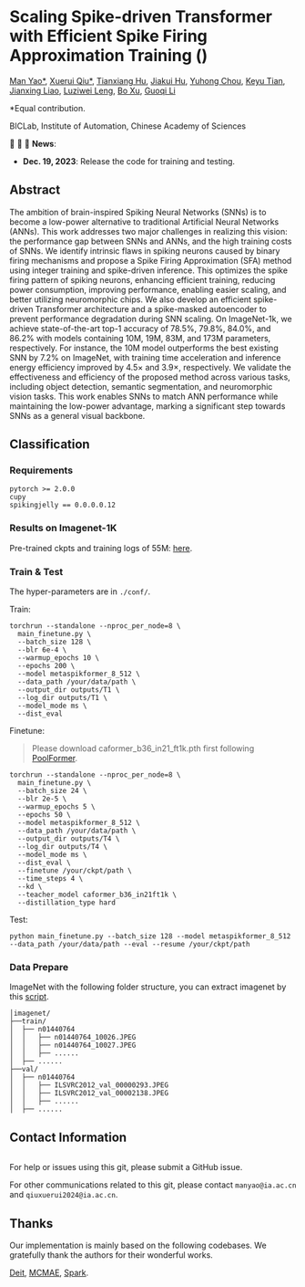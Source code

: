 # Scaling Spike-driven Transformer with Efficient Spike Firing Approximation Training ()

[Man Yao*](https://scholar.google.com/citations?user=eE4vvp0AAAAJ), [Xuerui Qiu*](https://scholar.google.com/citations?user=bMwW4e8AAAAJ&hl=zh-CN), [Tianxiang Hu](), [Jiakui Hu](https://github.com/jkhu29), [Yuhong Chou](https://scholar.google.com/citations?user=8CpWM4cAAAAJ&hl=zh-CN&oi=ao), [Keyu Tian](https://scholar.google.com/citations?user=6FdkbygAAAAJ&hl=zh-CN&oi=ao), [Jianxing Liao](), [Luziwei Leng](), [Bo Xu](), [Guoqi Li](https://scholar.google.com/citations?user=qCfE--MAAAAJ&)


*Equal contribution.

BICLab, Institute of Automation, Chinese Academy of Sciences



:rocket:  :rocket:  :rocket: **News**:

- **Dec. 19, 2023**: Release the code for training and testing.

## Abstract
The ambition of brain-inspired Spiking Neural Networks (SNNs) is to become a low-power alternative to traditional Artificial Neural Networks (ANNs). This work addresses two major challenges in realizing this vision: the performance gap between SNNs and ANNs, and the high training costs of SNNs. We identify intrinsic flaws in spiking neurons caused by binary firing mechanisms and propose a Spike Firing Approximation (SFA) method using integer training and spike-driven inference. This optimizes the spike firing pattern of spiking neurons, enhancing efficient training, reducing power consumption, improving performance, enabling easier scaling, and better utilizing neuromorphic chips. We also develop an efficient spike-driven Transformer architecture and a spike-masked autoencoder to prevent performance degradation during SNN scaling. On ImageNet-1k, we achieve state-of-the-art top-1 accuracy of 78.5\%, 79.8\%, 84.0\%, and 86.2\% with models containing 10M, 19M, 83M, and 173M parameters, respectively. For instance, the 10M model outperforms the best existing SNN by 7.2\% on ImageNet, with training time acceleration and inference energy efficiency improved by 4.5$\times$ and 3.9$\times$, respectively. We validate the effectiveness and efficiency of the proposed method across various tasks, including object detection, semantic segmentation, and neuromorphic vision tasks. This work enables SNNs to match ANN performance while maintaining the low-power advantage, marking a significant step towards SNNs as a general visual backbone.


## Classification

### Requirements

```python3
pytorch >= 2.0.0
cupy
spikingjelly == 0.0.0.0.12
```

### Results on Imagenet-1K

Pre-trained ckpts and training logs of 55M: [here](https://drive.google.com/drive/folders/12JcIRG8BF6JcgPsXIetSS14udtHXeSSx?usp=sharing).

### Train & Test

The hyper-parameters are in `./conf/`.

Train:

```shell
torchrun --standalone --nproc_per_node=8 \
  main_finetune.py \
  --batch_size 128 \
  --blr 6e-4 \
  --warmup_epochs 10 \
  --epochs 200 \
  --model metaspikformer_8_512 \
  --data_path /your/data/path \
  --output_dir outputs/T1 \
  --log_dir outputs/T1 \
  --model_mode ms \
  --dist_eval
```

Finetune:

> Please download caformer_b36_in21_ft1k.pth first following [PoolFormer](https://github.com/sail-sg/poolformer).

```shell
torchrun --standalone --nproc_per_node=8 \
  main_finetune.py \
  --batch_size 24 \
  --blr 2e-5 \
  --warmup_epochs 5 \
  --epochs 50 \
  --model metaspikformer_8_512 \
  --data_path /your/data/path \
  --output_dir outputs/T4 \
  --log_dir outputs/T4 \
  --model_mode ms \
  --dist_eval \
  --finetune /your/ckpt/path \
  --time_steps 4 \
  --kd \
  --teacher_model caformer_b36_in21ft1k \
  --distillation_type hard
```

Test:

```shell
python main_finetune.py --batch_size 128 --model metaspikformer_8_512 --data_path /your/data/path --eval --resume /your/ckpt/path
```

### Data Prepare

ImageNet with the following folder structure, you can extract imagenet by this [script](https://gist.github.com/BIGBALLON/8a71d225eff18d88e469e6ea9b39cef4).

```shell
│imagenet/
├──train/
│  ├── n01440764
│  │   ├── n01440764_10026.JPEG
│  │   ├── n01440764_10027.JPEG
│  │   ├── ......
│  ├── ......
├──val/
│  ├── n01440764
│  │   ├── ILSVRC2012_val_00000293.JPEG
│  │   ├── ILSVRC2012_val_00002138.JPEG
│  │   ├── ......
│  ├── ......
```
## Contact Information

```

```

For help or issues using this git, please submit a GitHub issue.

For other communications related to this git, please contact `manyao@ia.ac.cn` and `qiuxuerui2024@ia.ac.cn`.

## Thanks

Our implementation is mainly based on the following codebases. We gratefully thank the authors for their wonderful works.

[Deit](https://github.com/facebookresearch/deit), [MCMAE](https://github.com/Alpha-VL/ConvMAE), [Spark](https://github.com/keyu-tian/SparK).

